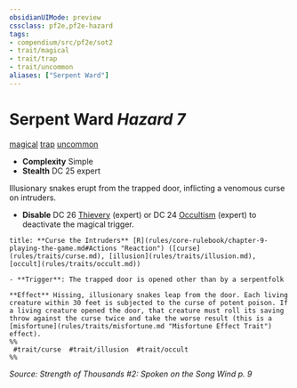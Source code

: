 ```yaml
---
obsidianUIMode: preview
cssclass: pf2e,pf2e-hazard
tags:
- compendium/src/pf2e/sot2
- trait/magical
- trait/trap
- trait/uncommon
aliases: ["Serpent Ward"]
---
```

# Serpent Ward *Hazard 7*  
[magical](magical.md "Magical Item Trait")  [trap](trap.md "Trap Hazard Trait")  [uncommon](uncommon.md "Uncommon Rarity Trait")  

- **Complexity** Simple
- **Stealth** DC 25 expert  

Illusionary snakes erupt from the trapped door, inflicting a venomous curse on intruders.

- **Disable** DC 26 [Thievery](skills.md#Thievery) (expert) or DC 24 [Occultism](skills.md#Occultism) (expert) to deactivate the magical trigger.  

```ad-embed-ability
title: **Curse the Intruders** [R](rules/core-rulebook/chapter-9-playing-the-game.md#Actions "Reaction") ([curse](rules/traits/curse.md), [illusion](rules/traits/illusion.md), [occult](rules/traits/occult.md))

- **Trigger**: The trapped door is opened other than by a serpentfolk

**Effect** Hissing, illusionary snakes leap from the door. Each living creature within 30 feet is subjected to the curse of potent poison. If a living creature opened the door, that creature must roll its saving throw against the curse twice and take the worse result (this is a [misfortune](rules/traits/misfortune.md "Misfortune Effect Trait") effect).  
%%
 #trait/curse  #trait/illusion  #trait/occult 
%%
```

*Source: Strength of Thousands #2: Spoken on the Song Wind p. 9*